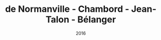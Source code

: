 ---
date: '2016'
title: 'de Normanville - Chambord - Jean-Talon - Bélanger'
type: ruelle_verte
district: 'Rosemont'
position: { lng: -73.60861565177437, lat: 45.54349946430955 }
---